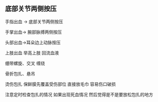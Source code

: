 ## **底部关节两侧按压**

手指出血 -&gt; 底部关节两侧按压

手掌出血-&gt; 腕部脉搏两侧按压

头部出血-&gt;耳朵边上动脉按压

上肢出血 举高上肢 回流血液



绷带螺旋、交叉 缠绕

骨折包扎、悬吊 

烫伤包扎 保鲜膜先覆盖受伤部位 直接放毛巾 容易伤口破损



注意定时检查包扎的情况 如果出现死血情况  然后觉得是不是要放松包扎的地方






